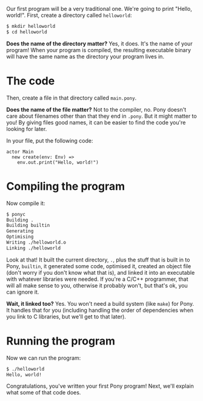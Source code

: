 Our first program will be a very traditional one. We're going to print 
"Hello, world!". First, create a directory called `helloworld`:

```bash
$ mkdir helloworld
$ cd helloworld
```

__Does the name of the directory matter?__ Yes, it does. It's the name of your 
program! When your program is compiled, the resulting executable binary will 
have the same name as the directory your program lives in.

# The code

Then, create a file in that directory called `main.pony`. 

__Does the name of the file matter?__ Not to the compiler, no. Pony doesn't 
care about filenames other than that they end in `.pony`. But it might matter 
to you! By giving files good names, it can be easier to find the code you're 
looking for later.

In your file, put the following code:

```pony
actor Main
  new create(env: Env) =>
    env.out.print("Hello, world!")
```

# Compiling the program

Now compile it:

```bash
$ ponyc
Building .
Building builtin
Generating
Optimising
Writing ./helloworld.o
Linking ./helloworld
```

Look at that! It built the current directory, `.`, plus the stuff that is built 
in to Pony, `builtin`, it generated some code, optimised it, created an object 
file (don't worry if you don't know what that is), and linked it into an 
executable with whatever libraries were needed. If you're a C/C++ programmer, 
that will all make sense to you, otherwise it probably won't, but that's ok, 
you can ignore it.

__Wait, it linked too?__ Yes. You won't need a build system (like `make`) for 
Pony. It handles that for you (including handling the order of dependencies 
when you link to C libraries, but we'll get to that later).

# Running the program

Now we can run the program:

```bash
$ ./helloworld
Hello, world!
```

Congratulations, you've written your first Pony program! Next, we'll explain 
what some of that code does.
